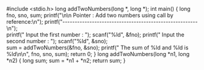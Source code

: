 #include <stdio.h>
long addTwoNumbers(long *, long *);
int main()
{
   long fno, sno, sum;
   printf("\n\n Pointer : Add two numbers using call by reference:\n"); 
   printf("-------------------------------------------------------\n");   
   printf(" Input the first number : ");
   scanf("%ld", &fno);
   printf(" Input the second  number : ");
   scanf("%ld", &sno);   
   sum = addTwoNumbers(&fno, &sno);
   printf(" The sum of %ld and %ld  is %ld\n\n", fno, sno, sum);
   return 0;
}
   long addTwoNumbers(long *n1, long *n2) 
{
   long sum;
   sum = *n1 + *n2;
   return sum;
}
